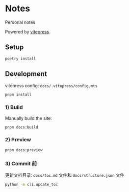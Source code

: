 # Notes

Personal notes

Powered by [vitepress](https://vitepress.vuejs.org/).

## Setup

```bash
poetry install
```

## Development

vitepress config: `docs/.vitepress/config.mts`

```bash
pnpm install
```

### 1) Build

Manually build the site:

```bash
pnpm docs:build
```

### 2) Preview

```bash
pnpm docs:preview
```

### 3) Commit 前

更新文档目录: `docs/toc.md` 文件和 `docs/structure.json` 文件

```bash
python -m cli.update_toc
```
